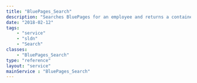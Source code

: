 ```yaml
---
title: "BluePages_Search"
description: "Searches BluePages for an employee and returns a container representing the employee. Note that this service is not available to customers, despite being visible, and will return an error response. "
date: "2018-02-12"
tags:
    - "service"
    - "sldn"
    - "Search"
classes:
    - "BluePages_Search"
type: "reference"
layout: "service"
mainService : "BluePages_Search"
---
```

